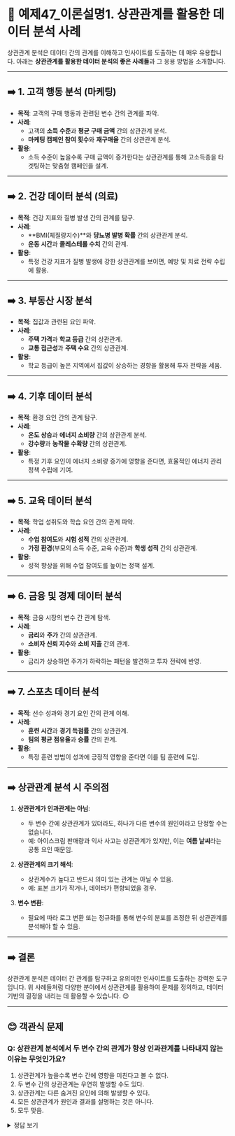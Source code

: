 
# 🎯 예제47_이론설명1. 상관관계를 활용한 데이터 분석 사례

상관관계 분석은 데이터 간의 관계를 이해하고 인사이트를 도출하는 데 매우 유용합니다. 아래는 **상관관계를 활용한 데이터 분석의 좋은 사례들**과 그 응용 방법을 소개합니다.

---

## ➡️ 1. 고객 행동 분석 (마케팅)
- **목적**: 고객의 구매 행동과 관련된 변수 간의 관계를 파악.
- **사례**:
  - 고객의 **소득 수준**과 **평균 구매 금액** 간의 상관관계 분석.
  - **마케팅 캠페인 참여 횟수**와 **재구매율** 간의 상관관계 분석.
- **활용**:
  - 소득 수준이 높을수록 구매 금액이 증가한다는 상관관계를 통해 고소득층을 타겟팅하는 맞춤형 캠페인을 설계.

---

## ➡️ 2. 건강 데이터 분석 (의료)
- **목적**: 건강 지표와 질병 발생 간의 관계를 탐구.
- **사례**:
  - **BMI(체질량지수)**와 **당뇨병 발병 확률** 간의 상관관계 분석.
  - **운동 시간**과 **콜레스테롤 수치** 간의 관계.
- **활용**:
  - 특정 건강 지표가 질병 발생에 강한 상관관계를 보이면, 예방 및 치료 전략 수립에 활용.

---

## ➡️ 3. 부동산 시장 분석
- **목적**: 집값과 관련된 요인 파악.
- **사례**:
  - **주택 가격**과 **학교 등급** 간의 상관관계.
  - **교통 접근성**과 **주택 수요** 간의 상관관계.
- **활용**:
  - 학교 등급이 높은 지역에서 집값이 상승하는 경향을 활용해 투자 전략을 세움.

---

## ➡️ 4. 기후 데이터 분석
- **목적**: 환경 요인 간의 관계 탐구.
- **사례**:
  - **온도 상승**과 **에너지 소비량** 간의 상관관계 분석.
  - **강수량**과 **농작물 수확량** 간의 상관관계.
- **활용**:
  - 특정 기후 요인이 에너지 소비량 증가에 영향을 준다면, 효율적인 에너지 관리 정책 수립에 기여.

---

## ➡️ 5. 교육 데이터 분석
- **목적**: 학업 성취도와 학습 요인 간의 관계 파악.
- **사례**:
  - **수업 참여도**와 **시험 성적** 간의 상관관계.
  - **가정 환경**(부모의 소득 수준, 교육 수준)과 **학생 성적** 간의 상관관계.
- **활용**:
  - 성적 향상을 위해 수업 참여도를 높이는 정책 설계.

---

## ➡️ 6. 금융 및 경제 데이터 분석
- **목적**: 금융 시장의 변수 간 관계 탐색.
- **사례**:
  - **금리**와 **주가** 간의 상관관계.
  - **소비자 신뢰 지수**와 **소비 지출** 간의 관계.
- **활용**:
  - 금리가 상승하면 주가가 하락하는 패턴을 발견하고 투자 전략에 반영.

---

## ➡️ 7. 스포츠 데이터 분석
- **목적**: 선수 성과와 경기 요인 간의 관계 이해.
- **사례**:
  - **훈련 시간**과 **경기 득점률** 간의 상관관계.
  - **팀의 평균 점유율**과 **승률** 간의 관계.
- **활용**:
  - 특정 훈련 방법이 성과에 긍정적 영향을 준다면 이를 팀 훈련에 도입.

---

## ➡️ 상관관계 분석 시 주의점
1. **상관관계가 인과관계는 아님**:
   - 두 변수 간에 상관관계가 있더라도, 하나가 다른 변수의 원인이라고 단정할 수는 없습니다.
   - 예: 아이스크림 판매량과 익사 사고는 상관관계가 있지만, 이는 **여름 날씨**라는 공통 요인 때문임.

2. **상관관계의 크기 해석**:
   - 상관계수가 높다고 반드시 의미 있는 관계는 아닐 수 있음.
   - 예: 표본 크기가 작거나, 데이터가 편향되었을 경우.

3. **변수 변환**:
   - 필요에 따라 로그 변환 또는 정규화를 통해 변수의 분포를 조정한 뒤 상관관계를 분석해야 할 수 있음.

---

## ➡️ 결론
상관관계 분석은 데이터 간 관계를 탐구하고 유의미한 인사이트를 도출하는 강력한 도구입니다. 위 사례들처럼 다양한 분야에서 상관관계를 활용하여 문제를 정의하고, 데이터 기반의 결정을 내리는 데 활용할 수 있습니다. 😊

---

## 😊 객관식 문제
### Q: 상관관계 분석에서 두 변수 간의 관계가 항상 인과관계를 나타내지 않는 이유는 무엇인가요?
1. 상관관계가 높을수록 변수 간에 영향을 미친다고 볼 수 없다.  
2. 두 변수 간의 상관관계는 우연히 발생할 수도 있다.  
3. 상관관계는 다른 숨겨진 요인에 의해 발생할 수 있다.  
4. 모든 상관관계가 원인과 결과를 설명하는 것은 아니다.  
5. 모두 맞음.  

<details>
<summary>정답 보기</summary>
**정답**: 5
</details>
